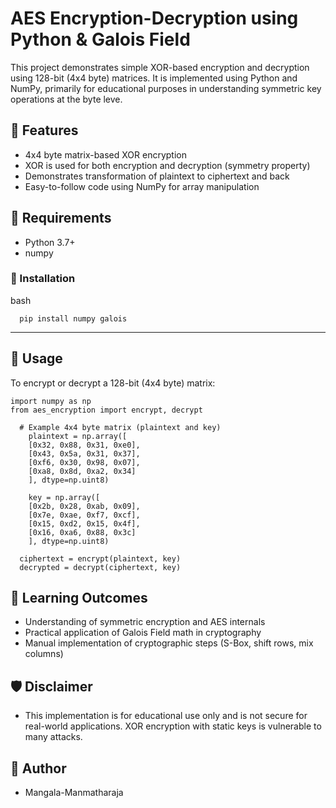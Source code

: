 # AES Encryption-Decryption using Python & Galois Field

This project demonstrates simple XOR-based encryption and decryption using 128-bit (4x4 byte) matrices. It is implemented using Python and NumPy, primarily for educational purposes in understanding symmetric key operations at the byte leve.

## 🔐 Features

- 4x4 byte matrix-based XOR encryption
- XOR is used for both encryption and decryption (symmetry property)
- Demonstrates transformation of plaintext to ciphertext and back
- Easy-to-follow code using NumPy for array manipulation

## 📌 Requirements

- Python 3.7+
- numpy

### 🔧 Installation
  bash
      
      pip install numpy galois

---
## 🚀 Usage
To encrypt or decrypt a 128-bit (4x4 byte) matrix:

    import numpy as np
    from aes_encryption import encrypt, decrypt

      # Example 4x4 byte matrix (plaintext and key)
        plaintext = np.array([
        [0x32, 0x88, 0x31, 0xe0],
        [0x43, 0x5a, 0x31, 0x37],
        [0xf6, 0x30, 0x98, 0x07],
        [0xa8, 0x8d, 0xa2, 0x34]
        ], dtype=np.uint8)

        key = np.array([
        [0x2b, 0x28, 0xab, 0x09],
        [0x7e, 0xae, 0xf7, 0xcf],
        [0x15, 0xd2, 0x15, 0x4f],
        [0x16, 0xa6, 0x88, 0x3c]
        ], dtype=np.uint8)

      ciphertext = encrypt(plaintext, key)
      decrypted = decrypt(ciphertext, key)

## 🧠 Learning Outcomes
-  Understanding of symmetric encryption and AES internals
-  Practical application of Galois Field math in cryptography
-  Manual implementation of cryptographic steps (S-Box, shift rows, mix columns)

## 🛡️ Disclaimer
- This implementation is for educational use only and is not secure for real-world applications. XOR encryption with static keys is vulnerable to many attacks.

## 👤 Author
- Mangala-Manmatharaja

